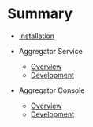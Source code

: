 # Summary

* [Installation](README.md)

* Aggregator Service
    * [Overview](aggregator-service/README.md)
    * [Development](aggregator-service/development.md)

* Aggregator Console
    * [Overview](aggregator-console/README.md)
    * [Development](aggregator-service/development.md)
